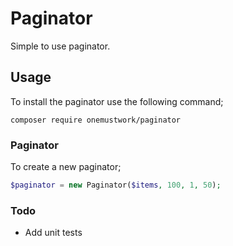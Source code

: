 # Paginator
Simple to use paginator.

## Usage
To install the paginator use the following command;
```
composer require onemustwork/paginator
```

### Paginator
To create a new paginator;
```php
$paginator = new Paginator($items, 100, 1, 50);
```

### Todo
- Add unit tests
